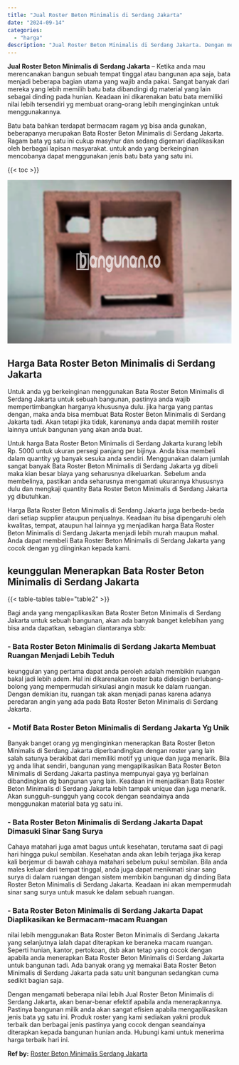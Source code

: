 ```yaml
---
title: "Jual Roster Beton Minimalis di Serdang Jakarta"
date: "2024-09-14"
categories: 
  - "harga"
description: "Jual Roster Beton Minimalis di Serdang Jakarta. Dengan mengamati beberapa nilai lebih Jual Roster Beton Minimalis di Serdang Jakarta, akan benar-benar efekti..."
---
```


**Jual Roster Beton Minimalis di Serdang Jakarta** – Ketika anda mau merencanakan bangun sebuah tempat tinggal atau bangunan apa saja, bata menjadi beberapa bagian utama yang wajib anda pakai. Sangat banyak dari mereka yang lebih memilih batu bata dibandingi dg material yang lain sebagai dinding pada hunian. Keadaan ini dikarenakan batu bata memiliki nilai lebih tersendiri yg membuat orang-orang lebih menginginkan untuk menggunakannya.

Batu bata bahkan terdapat bermacam ragam yg bisa anda gunakan, beberapanya merupakan Bata Roster Beton Minimalis di Serdang Jakarta. Ragam bata yg satu ini cukup masyhur dan sedang digemari diaplikasikan oleh berbagai lapisan masyarakat. untuk anda yang berkeinginan mencobanya dapat menggunakan jenis batu bata yang satu ini.

{{< toc >}}

![Jual Roster Beton Minimalis di Serdang Jakarta](/images/bata-roster-minimalis-04.png)

## Harga Bata Roster Beton Minimalis di Serdang Jakarta

Untuk anda yg berkeinginan menggunakan Bata Roster Beton Minimalis di Serdang Jakarta untuk sebuah bangunan, pastinya anda wajib mempertimbangkan harganya khususnya dulu. jika harga yang pantas dengan, maka anda bisa membuat Bata Roster Beton Minimalis di Serdang Jakarta tadi. Akan tetapi jika tidak, karenanya anda dapat memilih roster lainnya untuk bangunan yang akan anda buat.

Untuk harga Bata Roster Beton Minimalis di Serdang Jakarta kurang lebih Rp. 5000 untuk ukuran persegi panjang per bijinya. Anda bisa membeli dalam quantity yg banyak sesuka anda sendiri. Menggunakan dalam jumlah sangat banyak Bata Roster Beton Minimalis di Serdang Jakarta yg dibeli maka kian besar biaya yang seharusnya dikeluarkan. Sebelum anda membelinya, pastikan anda seharusnya mengamati ukurannya khususnya dulu dan mengkaji quantity Bata Roster Beton Minimalis di Serdang Jakarta yg dibutuhkan.

Harga Bata Roster Beton Minimalis di Serdang Jakarta juga berbeda-beda dari setiap supplier ataupun penjualnya. Keadaan itu bisa dipengaruhi oleh kwalitas, tempat, ataupun hal lainnya yg menjadikan harga Bata Roster Beton Minimalis di Serdang Jakarta menjadi lebih murah maupun mahal. Anda dapat membeli Bata Roster Beton Minimalis di Serdang Jakarta yang cocok dengan yg diinginkan kepada kami.

## keunggulan Menerapkan Bata Roster Beton Minimalis di Serdang Jakarta

{{< table-tables table="table2" >}}

Bagi anda yang mengaplikasikan Bata Roster Beton Minimalis di Serdang Jakarta untuk sebuah bangunan, akan ada banyak banget kelebihan yang bisa anda dapatkan, sebagian diantaranya sbb:

### \- Bata Roster Beton Minimalis di Serdang Jakarta Membuat Ruangan Menjadi Lebih Teduh

keunggulan yang pertama dapat anda peroleh adalah membikin ruangan bakal jadi lebih adem. Hal ini dikarenakan roster bata didesign berlubang-bolong yang mempermudah sirkulasi angin masuk ke dalam ruangan. Dengan demikian itu, ruangan tak akan menjadi panas karena adanya peredaran angin yang ada pada Bata Roster Beton Minimalis di Serdang Jakarta.

### \- Motif Bata Roster Beton Minimalis di Serdang Jakarta Yg Unik

Banyak banget orang yg menginginkan menerapkan Bata Roster Beton Minimalis di Serdang Jakarta diperbandingkan dengan roster yang lain salah satunya berakibat dari memiliki motif yg unique dan juga menarik. Bila yg anda lihat sendiri, bangunan yang mengaplikasikan Bata Roster Beton Minimalis di Serdang Jakarta pastinya mempunyai gaya yg berlainan dibandingkan dg bangunan yang lain. Keadaan ini menjadikan Bata Roster Beton Minimalis di Serdang Jakarta lebih tampak unique dan juga menarik. Akan sungguh-sungguh yang cocok dengan seandainya anda menggunakan material bata yg satu ini.

### \- Bata Roster Beton Minimalis di Serdang Jakarta Dapat Dimasuki Sinar Sang Surya

Cahaya matahari juga amat bagus untuk kesehatan, terutama saat di pagi hari hingga pukul sembilan. Kesehatan anda akan lebih terjaga jika kerap kali berjemur di bawah cahaya matahari sebelum pukul sembilan. Bila anda males keluar dari tempat tinggal, anda juga dapat menikmati sinar sang surya di dalam ruangan dengan sistem membikin bangunan dg dinding Bata Roster Beton Minimalis di Serdang Jakarta. Keadaan ini akan mempermudah sinar sang surya untuk masuk ke dalam sebuah ruangan.

### \- Bata Roster Beton Minimalis di Serdang Jakarta Dapat Diaplikasikan ke Bermacam-macam Ruangan

nilai lebih menggunakan Bata Roster Beton Minimalis di Serdang Jakarta yang selanjutnya ialah dapat diterapkan ke beraneka macam ruangan. Seperti hunian, kantor, pertokoan, dsb akan tetap yang cocok dengan apabila anda menerapkan Bata Roster Beton Minimalis di Serdang Jakarta untuk bangunan tadi. Ada banyak orang yg memakai Bata Roster Beton Minimalis di Serdang Jakarta pada satu unit bangunan sedangkan cuma sedikit bagian saja.

Dengan mengamati beberapa nilai lebih Jual Roster Beton Minimalis di Serdang Jakarta, akan benar-benar efektif apabila anda menerapkannya. Pastinya bangunan milik anda akan sangat efisien apabila mengaplikasikan jenis bata yg satu ini. Produk roster yang kami sediakan yakni produk terbaik dan berbagai jenis pastinya yang cocok dengan seandainya diterapkan kepada bangunan hunian anda. Hubungi kami untuk menerima harga terbaik hari ini.

**Ref by:** [Roster Beton Minimalis Serdang Jakarta](https://id.wikipedia.org/wiki/Roster)
